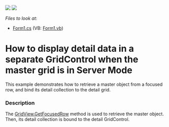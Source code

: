 <!-- default badges list -->
[![](https://img.shields.io/badge/Open_in_DevExpress_Support_Center-FF7200?style=flat-square&logo=DevExpress&logoColor=white)](https://supportcenter.devexpress.com/ticket/details/E2054)
[![](https://img.shields.io/badge/📖_How_to_use_DevExpress_Examples-e9f6fc?style=flat-square)](https://docs.devexpress.com/GeneralInformation/403183)
<!-- default badges end -->
<!-- default file list -->
*Files to look at*:

* [Form1.cs](./CS/Q248298/Form1.cs) (VB: [Form1.vb](./VB/Q248298/Form1.vb))
<!-- default file list end -->
# How to display detail data in a separate GridControl when the master grid is in Server Mode


<p>This example demonstrates how to retrieve a master object from a focused row, and bind its detail collection to the detail grid.</p>


<h3>Description</h3>

<p>The <a href="http://documentation.devexpress.com/#WindowsForms/DevExpressXtraGridViewsBaseColumnView_GetFocusedRowtopic">GridView.GetFocusedRow</a> method is used to retrieve the master object. Then, its detail collection is bound to the detail GridControl.</p>

<br/>


